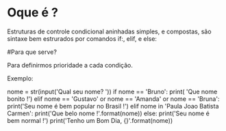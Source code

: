 
# Oque é ? 

Estruturas de controle condicional aninhadas simples, e compostas, são sintaxe bem estrurados por comandos  if:, elif, e else:

#Para que serve?

Para definirmos prioridade a cada condição.


Exemplo:


nome = str(input('Qual seu nome? '))
if nome == 'Bruno':
    print( 'Que nome bonito !')
elif nome == 'Gustavo' or nome == 'Amanda' or nome == 'Bruna':
    print('Seu nome é bem popular no Brasil !')
elif nome in 'Paula Joao Batista Carmen':
    print('Que belo nome !'.format(nome))
else:
    print('Seu nome é bem normal !')
print('Tenho um Bom Dia, {}'.format(nome))
